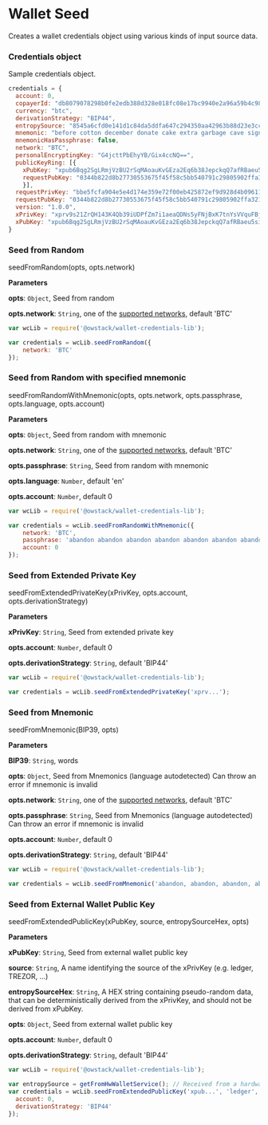 # Wallet Seed
Creates a wallet credentials object using various kinds of input source data.

### Credentials object

Sample credentials object.

```javascript
credentials = {
  account: 0,
  copayerId: "db8079078298b0fe2edb388d328e018fc08e17bc9940e2a96a59b4c9893a1849",
  currency: "btc",
  derivationStrategy: "BIP44",
  entropySource: "8545a6cfd0e141d1c84da5ddfa647c294350aa42963b88d23e3cc4a921c685de",
  mnemonic: "before cotton december donate cake extra garbage cave sign globe yellow keen",
  mnemonicHasPassphrase: false,
  network: "BTC",
  personalEncryptingKey: "G4jcttPbEhyYB/Gix4ccNQ==",
  publicKeyRing: [{
    xPubKey: "xpub6Bqg2SgLRmjVzBU2rSqMAoauKvGEza2Eq6b38JepckqQ7afRBaeu5si3CK3SyH9ffwjeJQL7KzfaXQj5qze7TQivfjqSSYafTxEr1bGjiUA",
    requestPubKey: "0344b822d8b27730553675f45f58c5bb540791c29805902ffa3216000ede0060f5",
	}],
  requestPrivKey: "bbe5fcfa904e5e4d174e359e72f00eb425872ef9d928d4b0961138fb23a25509",
  requestPubKey: "0344b822d8b27730553675f45f58c5bb540791c29805902ffa3216000ede0060f5",
  version: "1.0.0",
  xPrivKey: "xprv9s21ZrQH143K4Qb39iUDPfZm7i1aeaQDNs5yFNjBxK7tnYsVVquFBjTzGzZisqg6j8T1KJy8Syx3tj1Kksff9e8rm3H7PY6HzhEB5qyuxCz",
  xPubKey: "xpub6Bqg2SgLRmjVzBU2rSqMAoauKvGEza2Eq6b38JepckqQ7afRBaeu5si3CK3SyH9ffwjeJQL7KzfaXQj5qze7TQivfjqSSYafTxEr1bGjiUA"
}
```

### Seed from Random

seedFromRandom(opts, opts.network)

**Parameters**

**opts**: `Object`, Seed from random

**opts.network**: `String`, one of the [supported networks](networks.md/), default 'BTC'

```javascript
var wcLib = require('@owstack/wallet-credentials-lib');

var credentials = wcLib.seedFromRandom({
	network: 'BTC'
});
```

### Seed from Random with specified mnemonic

seedFromRandomWithMnemonic(opts, opts.network, opts.passphrase, opts.language, opts.account)

**Parameters**

**opts**: `Object`, Seed from random with mnemonic

**opts.network**: `String`, one of the [supported networks](networks.md/), default 'BTC'

**opts.passphrase**: `String`, Seed from random with mnemonic

**opts.language**: `Number`, default 'en'

**opts.account**: `Number`, default 0

```javascript
var wcLib = require('@owstack/wallet-credentials-lib');

var credentials = wcLib.seedFromRandomWithMnemonic({
	network: 'BTC',
	passphrase: 'abandon abandon abandon abandon abandon abandon abandon abandon abandon abandon abandon abandon',
	account: 0
});
```

### Seed from Extended Private Key

seedFromExtendedPrivateKey(xPrivKey, opts.account, opts.derivationStrategy)

**Parameters**

**xPrivKey**: `String`, Seed from extended private key

**opts.account**: `Number`, default 0

**opts.derivationStrategy**: `String`, default 'BIP44'

```javascript
var wcLib = require('@owstack/wallet-credentials-lib');

var credentials = wcLib.seedFromExtendedPrivateKey('xprv...');
```

### Seed from Mnemonic

seedFromMnemonic(BIP39, opts)

**Parameters**

**BIP39**: `String`, words

**opts**: `Object`, Seed from Mnemonics (language autodetected)
Can throw an error if mnemonic is invalid

**opts.network**: `String`, one of the [supported networks](networks.md/), default 'BTC'

**opts.passphrase**: `String`, Seed from Mnemonics (language autodetected)
Can throw an error if mnemonic is invalid

**opts.account**: `Number`, default 0

**opts.derivationStrategy**: `String`, default 'BIP44'

```javascript
var wcLib = require('@owstack/wallet-credentials-lib');

var credentials = wcLib.seedFromMnemonic('abandon, abandon, abandon, abandon, abandon, abandon, abandon, abandon, abandon, abandon, abandon, abandon');
```

### Seed from External Wallet Public Key

seedFromExtendedPublicKey(xPubKey, source, entropySourceHex, opts)

**Parameters**

**xPubKey**: `String`, Seed from external wallet public key

**source**: `String`, A name identifying the source of the xPrivKey (e.g. ledger, TREZOR, ...)

**entropySourceHex**: `String`, A HEX string containing pseudo-random data, that can be deterministically derived from the xPrivKey, and should not be derived from xPubKey.

**opts**: `Object`, Seed from external wallet public key

**opts.account**: `Number`, default 0

**opts.derivationStrategy**: `String`, default 'BIP44'

```javascript
var wcLib = require('@owstack/wallet-credentials-lib');

var entropySource = getFromHwWalletService(); // Received from a hardware wallet service.
var credentials = wcLib.seedFromExtendedPublicKey('xpub...', 'ledger', entropySource, {
  account: 0,
  derivationStrategy: 'BIP44'
});
```

